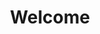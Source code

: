 ---
title: Welcome
home: true
heroImage: https://smashicons.com/uploads/media/icon_thumbnail/0005/18/88bbbe7a8f8d642f55e2e6810044228a1196c60d.png
heroAlt: CP
heroText: null
tagline: A Competitve Programming Guide (for C++) written by a few Sec 1s and 2s in EC3
actions:
  - text: Introduction →
    link: /intro.md
    type: primary
  - text: Guide →
    link: /guide/basics
    type: secondary
---